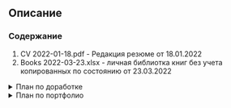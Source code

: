 ## Описание 

### Содержание

1. CV 2022-01-18.pdf - Редакция резюме от 18.01.2022
2. Books 2022-03-23.xlsx - личная библиотка книг без учета копированных по состоянию от 23.03.2022

<details><summary markdown="span">План по доработке</summary> 

1. Актуализировать cv
2. Актуализировать книги
3. Добавить сертификаты 
4. Добавить информацию по курсам  

В ближайшее время приложу сертификаты (LENARK, etc.) и по пройденным курсам или конференциям для повышения квалификации (CLRium 4, 5, 6).

</details>

<details><summary markdown="span">План по портфолио</summary>

Ближайшие задачи:
1. Доделать аукцион (автоматическая торговля учет и статистика)
2. Доделать базу знаний (книги, курсы, ссылки и пр.)

Перспективные задачи:
1. База данных (Go, REST API, React/HTML/CSS):
- дженерики, мапирование данных
- модификация (вставка, удаление, замена)
- поиск по ключу
- журналирование операций,
- транзакции
- шифрование данных
- авторизация

2. Тетрадь (Go, gRPC, REST API, ASP.NET.Core)
- используем базу данных (см. выше)
- функционал хранения записей 

3. Флеш-карты (REST API, Swift)
- используем базу данных (см. выше)
- предметное наполнение карточек (английский, вопросы самоконроля)
- дизайн

4. Переработка библиотеки книг (Go, gRPC, REST API, Angular)
- используем базу данных (см. выше)
- учет личных книг (парсим приложенный файл),
- поиск нужных книг по разделам и магазинам, 
- поиск новинок авторов этих книг в инете, схожих книг и пр
- рецензии и вопросы

5. База данных курсов и тестов по курсам (технологии разные)

</details>





